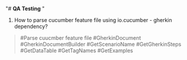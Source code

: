 "# **QA Testing** "
1. How to parse cucumber feature file using io.cucumber - gherkin dependency?

> #Parse cuucmber feature file
> #GherkinDocument #GherkinDocumentBuilder #GetScenarioName #GetGherkinSteps #GetDataTable #GetTagNames #GetExamples
